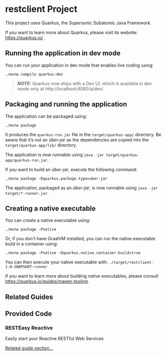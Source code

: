 # restclient Project

This project uses Quarkus, the Supersonic Subatomic Java Framework.

If you want to learn more about Quarkus, please visit its
website: https://quarkus.io/ .

## Running the application in dev mode

You can run your application in dev mode that enables live coding using:

```shell script
./mvnw compile quarkus:dev
```

> **_NOTE:_**  Quarkus now ships with a Dev UI, which is available in dev mode only at http://localhost:8080/q/dev/.

## Packaging and running the application

The application can be packaged using:

```shell script
./mvnw package
```

It produces the `quarkus-run.jar` file in the `target/quarkus-app/` directory.
Be aware that it’s not an _über-jar_ as the dependencies are copied into
the `target/quarkus-app/lib/` directory.

The application is now runnable
using `java -jar target/quarkus-app/quarkus-run.jar`.

If you want to build an _über-jar_, execute the following command:

```shell script
./mvnw package -Dquarkus.package.type=uber-jar
```

The application, packaged as an _über-jar_, is now runnable
using `java -jar target/*-runner.jar`.

## Creating a native executable

You can create a native executable using:

```shell script
./mvnw package -Pnative
```

Or, if you don't have GraalVM installed, you can run the native executable build
in a container using:

```shell script
./mvnw package -Pnative -Dquarkus.native.container-build=true
```

You can then execute your native executable
with: `./target/restclient-1.0-SNAPSHOT-runner`

If you want to learn more about building native executables, please
consult https://quarkus.io/guides/maven-tooling.

## Related Guides

## Provided Code

### RESTEasy Reactive

Easily start your Reactive RESTful Web Services

[Related guide section...](https://quarkus.io/guides/getting-started-reactive#reactive-jax-rs-resources)
